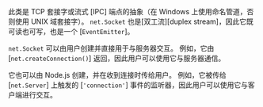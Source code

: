 <!-- YAML
added: v0.3.4
-->


此类是 TCP 套接字或流式 [IPC] 端点的抽象（在 Windows 上使用命名管道，否则使用 UNIX 域套接字）。 
`net.Socket` 也是[双工流][duplex stream]，因此它既可读也可写，也是一个 [`EventEmitter`]。

`net.Socket` 可以由用户创建并直接用于与服务器交互。 
例如，它由 [`net.createConnection()`] 返回，因此用户可以使用它与服务器通信。

它也可以由 Node.js 创建，并在收到连接时传给用户。 
例如，它被传给 [`net.Server`] 上触发的 [`'connection'`] 事件的监听器，因此用户可以使用它与客户端进行交互。

